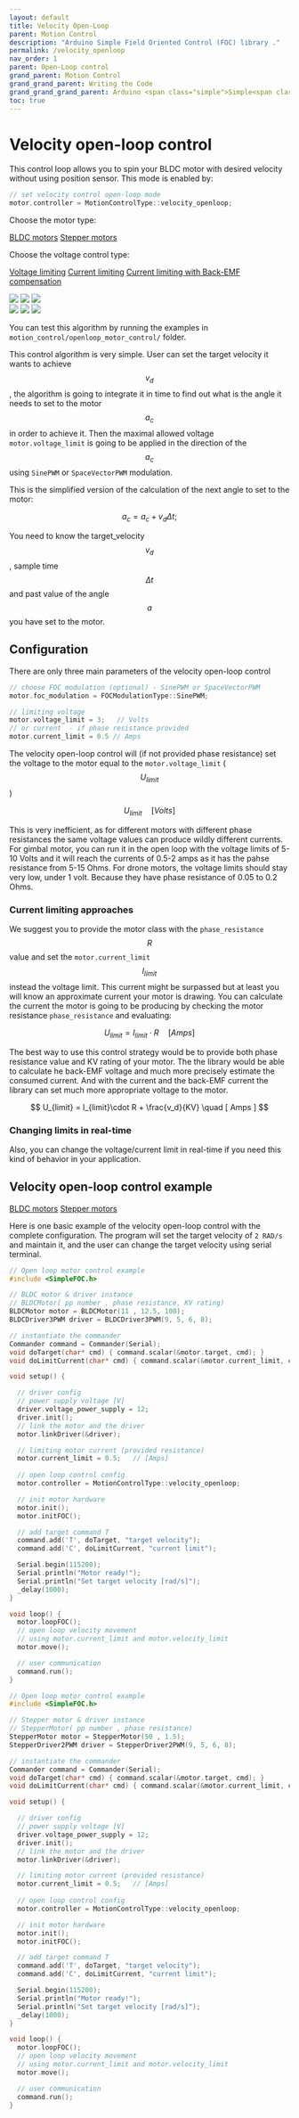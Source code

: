 ```yaml
---
layout: default
title: Velocity Open-Loop
parent: Motion Control
description: "Arduino Simple Field Oriented Control (FOC) library ."
permalink: /velocity_openloop
nav_order: 1
parent: Open-Loop control
grand_parent: Motion Control
grand_grand_parent: Writing the Code
grand_grand_grand_parent: Arduino <span class="simple">Simple<span class="foc">FOC</span>library</span>
toc: true
---
```



# Velocity open-loop control 
This control loop allows you to spin your BLDC motor with desired velocity without using position sensor. This mode is enabled by:
```cpp
// set velocity control open-loop mode
motor.controller = MotionControlType::velocity_openloop;
```

Choose the motor type: 

<a href ="javascript:show('b','type');"  class="btn btn-type btn-b btn-primary">BLDC motors</a>
<a href ="javascript:show('s','type');" class="btn btn-type btn-s"> Stepper motors</a>

Choose the voltage control type: 

<a href ="javascript:show(0,'loop');" id="btn-0" class="btn btn-loop btn-primary">Voltage limiting</a>
<a href ="javascript:show(1,'loop');" id="btn-1" class="btn btn-loop">Current limiting</a>
<a href ="javascript:show(2,'loop');" id="btn-2" class="btn btn-loop">Current limiting with Back-EMF compensation</a>

<div class="type type-b">
<img class="loop loop-0 width60" src="extras/Images/open_loop_velocity (3).png"/>
<img class="loop loop-1 width60 hide" src="extras/Images/open_loop_velocity (2).png"/>
<img class="loop loop-2 width60 hide" src="extras/Images/open_loop_velocity (1).png"/>

</div>
<div class="type type-s hide">

<img  class="loop width60 loop-0" src="extras/Images/open_loop_vel_steppe3.jpg"/>
<img class="loop width60 loop-1 hide" src="extras/Images/open_loop_vel_steppe2.jpg"/>
<img class="loop width60 loop-2 hide" src="extras/Images/open_loop_vel_steppe1.jpg"/>

</div>

You can test this algorithm by running the examples in `motion_control/openloop_motor_control/` folder.

This control algorithm is very simple. User can set the target velocity it wants to achieve $$v_d$$, the algorithm is going to integrate it in time to find out what is the angle it needs to set to the motor $$a_c$$ in order to achieve it. Then the maximal allowed voltage `motor.voltage_limit` is going to be applied in the direction of the $$a_c$$ using `SinePWM` or `SpaceVectorPWM` modulation.

This is the simplified version of the calculation of the next angle to set to the motor: 

$$
a_c = a_c + v_d\Delta t;
$$

You need to know the target_velocity $$v_d$$, sample time $$\Delta t$$ and past value of the angle $$a$$ you have set to the motor.

## Configuration
There are only three main parameters of the velocity open-loop control
```cpp
// choose FOC modulation (optional) - SinePWM or SpaceVectorPWM
motor.foc_modulation = FOCModulationType::SinePWM;

// limiting voltage 
motor.voltage_limit = 3;   // Volts
// or current  - if phase resistance provided
motor.current_limit = 0.5 // Amps
```

The velocity open-loop control will (if not provided phase resistance) set the voltage to the motor equal to the `motor.voltage_limit` ($$U_{limit}$$)

$$
U_{limit}  \quad [Volts]
$$

This is very inefficient, as for different motors with different phase resistances the same voltage values can produce wildly different currents.
For gimbal motor, you can run it in the open loop with the voltage limits of 5-10 Volts and it will reach the currents of 0.5-2 amps as it has the pahse resistance from 5-15 Ohms. For drone motors, the voltage limits should stay very low, under 1 volt. Because they have phase resistance of 0.05 to 0.2 Ohms.

### Current limiting approaches

We suggest you to provide the motor class with the `phase_resistance` $$R$$ value and set the `motor.current_limit` $$I_{limit}$$ instead the voltage limit. This current might be surpassed but at least you will know an approximate current your motor is drawing. You can calculate the current the motor is going to be producing by checking the motor resistance `phase_resistance` and evaluating:

$$
U_{limit} = I_{limit}\cdot R  \quad  [ Amps ]
$$

The best way to use this control strategy would be to provide both phase resistance value and KV rating of your motor. The the library would be able to calculate he back-EMF voltage and much more precisely estimate the consumed current. And with the current and the back-EMF current the library can set much more appropriate voltage to the motor.

$$
U_{limit} = I_{limit}\cdot R + \frac{v_d}{KV}  \quad  [ Amps ]
$$

### Changing limits in real-time

Also, you can change the voltage/current limit in real-time if you need this kind of behavior in your application.

## Velocity open-loop control example

<a href ="javascript:show('b','type');"  class="btn btn-type btn-b btn-primary">BLDC motors</a>
<a href ="javascript:show('s','type');" class="btn btn-type btn-s"> Stepper motors</a>

Here is one basic example of the velocity open-loop control with the complete configuration. The program will set the target velocity of `2 RAD/s` and maintain it, and the user can change the target velocity using serial terminal.

<div class="type type-b" markdown="1">

```cpp
// Open loop motor control example
#include <SimpleFOC.h>

// BLDC motor & driver instance
// BLDCMotor( pp number , phase resistance, KV rating)
BLDCMotor motor = BLDCMotor(11 , 12.5, 100); 
BLDCDriver3PWM driver = BLDCDriver3PWM(9, 5, 6, 8);

// instantiate the commander
Commander command = Commander(Serial);
void doTarget(char* cmd) { command.scalar(&motor.target, cmd); }
void doLimitCurrent(char* cmd) { command.scalar(&motor.current_limit, cmd); }

void setup() {

  // driver config
  // power supply voltage [V]
  driver.voltage_power_supply = 12;
  driver.init();
  // link the motor and the driver
  motor.linkDriver(&driver);

  // limiting motor current (provided resistance)
  motor.current_limit = 0.5;   // [Amps]
 
  // open loop control config
  motor.controller = MotionControlType::velocity_openloop;

  // init motor hardware
  motor.init();
  motor.initFOC();

  // add target command T
  command.add('T', doTarget, "target velocity");
  command.add('C', doLimitCurrent, "current limit");

  Serial.begin(115200);
  Serial.println("Motor ready!");
  Serial.println("Set target velocity [rad/s]");
  _delay(1000);
}

void loop() {
  motor.loopFOC();
  // open loop velocity movement
  // using motor.current_limit and motor.velocity_limit
  motor.move();

  // user communication
  command.run();
}

```

</div>

<div class="type type-s hide" markdown="1">

```cpp
// Open loop motor control example
#include <SimpleFOC.h>

// Stepper motor & driver instance
// StepperMotor( pp number , phase resistance)
StepperMotor motor = StepperMotor(50 , 1.5); 
StepperDriver2PWM driver = StepperDriver2PWM(9, 5, 6, 8);

// instantiate the commander
Commander command = Commander(Serial);
void doTarget(char* cmd) { command.scalar(&motor.target, cmd); }
void doLimitCurrent(char* cmd) { command.scalar(&motor.current_limit, cmd); }

void setup() {

  // driver config
  // power supply voltage [V]
  driver.voltage_power_supply = 12;
  driver.init();
  // link the motor and the driver
  motor.linkDriver(&driver);

  // limiting motor current (provided resistance)
  motor.current_limit = 0.5;   // [Amps]
 
  // open loop control config
  motor.controller = MotionControlType::velocity_openloop;

  // init motor hardware
  motor.init();
  motor.initFOC();

  // add target command T
  command.add('T', doTarget, "target velocity");
  command.add('C', doLimitCurrent, "current limit");

  Serial.begin(115200);
  Serial.println("Motor ready!");
  Serial.println("Set target velocity [rad/s]");
  _delay(1000);
}

void loop() {
  motor.loopFOC();
  // open loop velocity movement
  // using motor.current_limit and motor.velocity_limit
  motor.move();

  // user communication
  command.run();
}

```

</div>